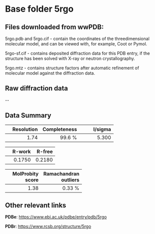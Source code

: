 # Base folder 5rgo

## Files downloaded from wwPDB:

5rgo.pdb and 5rgo.cif - contain the coordinates of the threedimensional molecular model, and can be viewed with, for example, Coot or Pymol.

5rgo-sf.cif - contains deposited diffraction data for this PDB entry, if the structure has been solved with X-ray or neutron crystallography.

5rgo.mtz - contains structure factors after automatic refinement of molecular model against the diffraction data.

## Raw diffraction data

--<br> 

## Data Summary
|   | Resolution | Completeness| I/sigma |
|---|-------------:|----------------:|--------------:|
|   |1.74|99.6  %|<img width=50/>5.300|

|   | **R-work**| **R-free**   
|---|-------------:|----------------:|           
||0.1750|0.2180|

|   |**MolProbity<br>score**| **Ramachandran<br>outliers** 
|---|-------------:|----------------:|
||1.38|0.33 %|

## Other relevant links 
**PDBe**:  https://www.ebi.ac.uk/pdbe/entry/pdb/5rgo
 
**PDBr**: https://www.rcsb.org/structure/5rgo 

